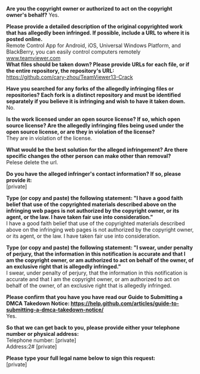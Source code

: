 **Are you the copyright owner or authorized to act on the copyright owner's behalf?** Yes.

**Please provide a detailed description of the original copyrighted work that has allegedly been infringed. If possible, include a URL to where it is posted online.**  
Remote Control App for Android, iOS, Universal Windows Platform, and BlackBerry, you can easily control computers remotely  
www.teamviewer.com  
**What files should be taken down? Please provide URLs for each file, or if the entire repository, the repository's URL:**  
https://github.com/cary-zhou/TeamViewer13-Crack

**Have you searched for any forks of the allegedly infringing files or repositories? Each fork is a distinct repository and must be identified separately if you believe it is infringing and wish to have it taken down.**  
No.

**Is the work licensed under an open source license? If so, which open source license? Are the allegedly infringing files being used under the open source license, or are they in violation of the license?**  
They are in violation of the license.

**What would be the best solution for the alleged infringement? Are there specific changes the other person can make other than removal?**  
Pelese delete the url.

**Do you have the alleged infringer's contact information? If so, please provide it:**  
[private]

**Type (or copy and paste) the following statement: "I have a good faith belief that use of the copyrighted materials described above on the infringing web pages is not authorized by the copyright owner, or its agent, or the law. I have taken fair use into consideration."**  
I have a good faith belief that use of the copyrighted materials described above on the infringing web pages is not authorized by the copyright owner, or its agent, or the law. I have taken fair use into consideration.

**Type (or copy and paste) the following statement: "I swear, under penalty of perjury, that the information in this notification is accurate and that I am the copyright owner, or am authorized to act on behalf of the owner, of an exclusive right that is allegedly infringed."**  
I swear, under penalty of perjury, that the information in this notification is accurate and that I am the copyright owner, or am authorized to act on behalf of the owner, of an exclusive right that is allegedly infringed.

**Please confirm that you have you have read our Guide to Submitting a DMCA Takedown Notice: https://help.github.com/articles/guide-to-submitting-a-dmca-takedown-notice/**  
Yes.

**So that we can get back to you, please provide either your telephone number or physical address:**  
Telephone number: [private]  
Address:2# [private]

**Please type your full legal name below to sign this request:**  
[private]
